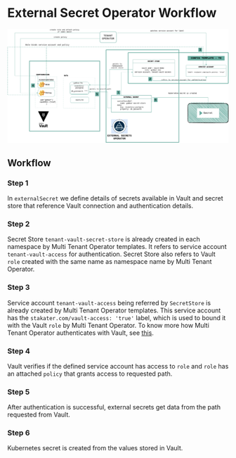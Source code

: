 # External Secret Operator Workflow

![External-Secrets](./images/external-secret-operator.png)

## Workflow

### Step 1

In `externalSecret` we define details of secrets available in Vault and secret store that reference Vault connection and authentication details.

### Step 2

Secret Store `tenant-vault-secret-store` is already created in each namespace by Multi Tenant Operator templates. It refers to service account `tenant-vault-access` for authentication. Secret Store also refers to Vault `role` created with the same name as namespace name by Multi Tenant Operator.

### Step 3

Service account `tenant-vault-access` being referred by `SecretStore` is already created by Multi Tenant Operator templates. This service account has the `stakater.com/vault-access: 'true'` label, which is used to bound it with the Vault `role` by Multi Tenant Operator. To know more how Multi Tenant Operator authenticates with Vault, see [this](../../sre/multi-tenant-operator/vault-multitenancy.md).

### Step 4

Vault verifies if the defined service account has access to `role` and `role` has an attached `policy` that grants access to requested path.

### Step 5

After authentication is successful, external secrets get data from the path requested from Vault.

### Step 6

Kubernetes secret is created from the values stored in Vault.
